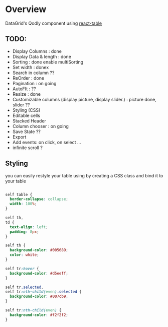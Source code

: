 # Overview

DataGrid's Qodly component using [react-table](https://github.com/TanStack/table)

## TODO:

- Display Columns : done
- Display Data & length : done
- Sorting : done enable multiSorting
- Set width : donex
- Search in column ??
- ReOrder : done
- Pagination : on going
- AutoFIt : ??
- Resize : done
- Customizable columns (display picture, display slider.) : picture done, slider ??
- Styling (CSS)
- Editable cells
- Stacked Header
- Column chooser : on going
- Save State ??
- Export
- Add events: on click, on select ...
- infinite scroll ?

## Styling

you can easily restyle your table using by creating a CSS class and bind it to your table

```CSS

self table {
  border-collapse: collapse;
  width: 100%;
}

self th,
td {
  text-align: left;
  padding: 8px;
}

self th {
  background-color: #005689;
  color: white;
}

self tr:hover {
  background-color: #d5eeff;
}

self tr.selected,
self tr:nth-child(even).selected {
  background-color: #007cb9;
}

self tr:nth-child(even) {
  background-color: #f2f2f2;
}

```
